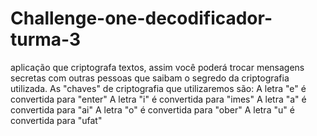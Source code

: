# Challenge-one-decodificador-turma-3
 aplicação que criptografa textos, assim você poderá trocar mensagens secretas com outras pessoas que saibam o segredo da criptografia utilizada.  As "chaves" de criptografia que utilizaremos são: A letra "e" é convertida para "enter" A letra "i" é convertida para "imes" A letra "a" é convertida para "ai" A letra "o" é convertida para "ober" A letra "u" é convertida para "ufat"
